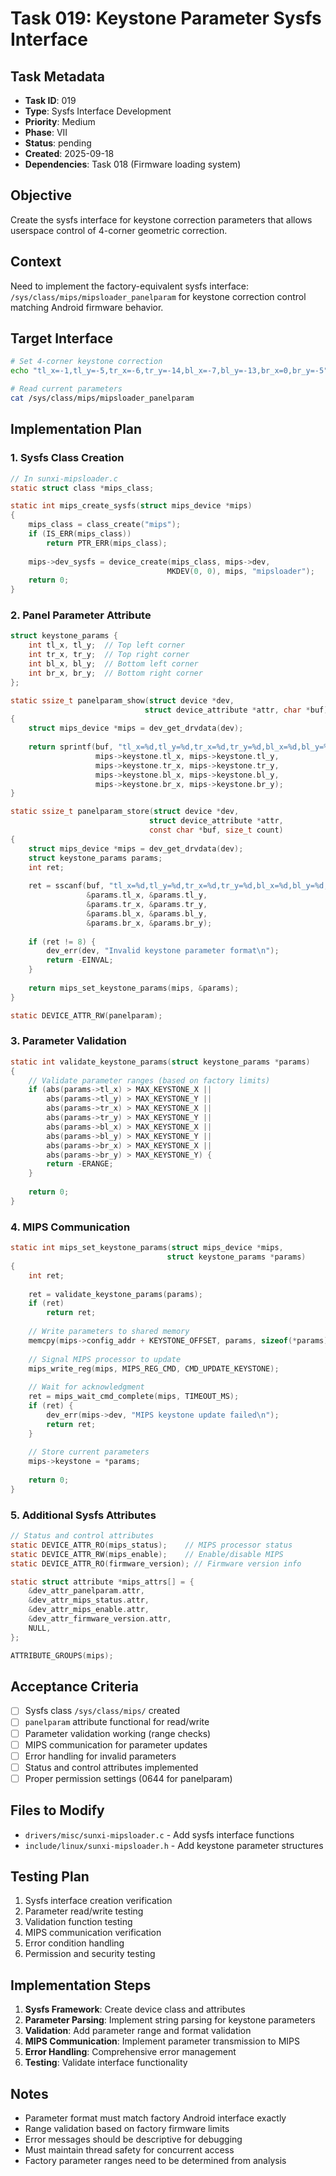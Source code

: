 # Task 019: Keystone Parameter Sysfs Interface

## Task Metadata
- **Task ID**: 019
- **Type**: Sysfs Interface Development
- **Priority**: Medium
- **Phase**: VII
- **Status**: pending
- **Created**: 2025-09-18
- **Dependencies**: Task 018 (Firmware loading system)

## Objective
Create the sysfs interface for keystone correction parameters that allows userspace control of 4-corner geometric correction.

## Context
Need to implement the factory-equivalent sysfs interface: `/sys/class/mips/mipsloader_panelparam` for keystone correction control matching Android firmware behavior.

## Target Interface
```bash
# Set 4-corner keystone correction
echo "tl_x=-1,tl_y=-5,tr_x=-6,tr_y=-14,bl_x=-7,bl_y=-13,br_x=0,br_y=-5" > /sys/class/mips/mipsloader_panelparam

# Read current parameters
cat /sys/class/mips/mipsloader_panelparam
```

## Implementation Plan

### 1. Sysfs Class Creation
```c
// In sunxi-mipsloader.c
static struct class *mips_class;

static int mips_create_sysfs(struct mips_device *mips)
{
    mips_class = class_create("mips");
    if (IS_ERR(mips_class))
        return PTR_ERR(mips_class);
    
    mips->dev_sysfs = device_create(mips_class, mips->dev, 
                                   MKDEV(0, 0), mips, "mipsloader");
    return 0;
}
```

### 2. Panel Parameter Attribute
```c
struct keystone_params {
    int tl_x, tl_y;  // Top left corner
    int tr_x, tr_y;  // Top right corner  
    int bl_x, bl_y;  // Bottom left corner
    int br_x, br_y;  // Bottom right corner
};

static ssize_t panelparam_show(struct device *dev, 
                              struct device_attribute *attr, char *buf)
{
    struct mips_device *mips = dev_get_drvdata(dev);
    
    return sprintf(buf, "tl_x=%d,tl_y=%d,tr_x=%d,tr_y=%d,bl_x=%d,bl_y=%d,br_x=%d,br_y=%d\n",
                   mips->keystone.tl_x, mips->keystone.tl_y,
                   mips->keystone.tr_x, mips->keystone.tr_y,
                   mips->keystone.bl_x, mips->keystone.bl_y,
                   mips->keystone.br_x, mips->keystone.br_y);
}

static ssize_t panelparam_store(struct device *dev,
                               struct device_attribute *attr,
                               const char *buf, size_t count)
{
    struct mips_device *mips = dev_get_drvdata(dev);
    struct keystone_params params;
    int ret;
    
    ret = sscanf(buf, "tl_x=%d,tl_y=%d,tr_x=%d,tr_y=%d,bl_x=%d,bl_y=%d,br_x=%d,br_y=%d",
                 &params.tl_x, &params.tl_y,
                 &params.tr_x, &params.tr_y,
                 &params.bl_x, &params.bl_y,
                 &params.br_x, &params.br_y);
    
    if (ret != 8) {
        dev_err(dev, "Invalid keystone parameter format\n");
        return -EINVAL;
    }
    
    return mips_set_keystone_params(mips, &params);
}

static DEVICE_ATTR_RW(panelparam);
```

### 3. Parameter Validation
```c
static int validate_keystone_params(struct keystone_params *params)
{
    // Validate parameter ranges (based on factory limits)
    if (abs(params->tl_x) > MAX_KEYSTONE_X ||
        abs(params->tl_y) > MAX_KEYSTONE_Y ||
        abs(params->tr_x) > MAX_KEYSTONE_X ||
        abs(params->tr_y) > MAX_KEYSTONE_Y ||
        abs(params->bl_x) > MAX_KEYSTONE_X ||
        abs(params->bl_y) > MAX_KEYSTONE_Y ||
        abs(params->br_x) > MAX_KEYSTONE_X ||
        abs(params->br_y) > MAX_KEYSTONE_Y) {
        return -ERANGE;
    }
    
    return 0;
}
```

### 4. MIPS Communication
```c
static int mips_set_keystone_params(struct mips_device *mips,
                                   struct keystone_params *params)
{
    int ret;
    
    ret = validate_keystone_params(params);
    if (ret)
        return ret;
    
    // Write parameters to shared memory
    memcpy(mips->config_addr + KEYSTONE_OFFSET, params, sizeof(*params));
    
    // Signal MIPS processor to update
    mips_write_reg(mips, MIPS_REG_CMD, CMD_UPDATE_KEYSTONE);
    
    // Wait for acknowledgment
    ret = mips_wait_cmd_complete(mips, TIMEOUT_MS);
    if (ret) {
        dev_err(mips->dev, "MIPS keystone update failed\n");
        return ret;
    }
    
    // Store current parameters
    mips->keystone = *params;
    
    return 0;
}
```

### 5. Additional Sysfs Attributes
```c
// Status and control attributes
static DEVICE_ATTR_RO(mips_status);    // MIPS processor status
static DEVICE_ATTR_RW(mips_enable);    // Enable/disable MIPS
static DEVICE_ATTR_RO(firmware_version); // Firmware version info

static struct attribute *mips_attrs[] = {
    &dev_attr_panelparam.attr,
    &dev_attr_mips_status.attr,
    &dev_attr_mips_enable.attr,
    &dev_attr_firmware_version.attr,
    NULL,
};

ATTRIBUTE_GROUPS(mips);
```

## Acceptance Criteria
- [ ] Sysfs class `/sys/class/mips/` created
- [ ] `panelparam` attribute functional for read/write
- [ ] Parameter validation working (range checks)
- [ ] MIPS communication for parameter updates
- [ ] Error handling for invalid parameters
- [ ] Status and control attributes implemented
- [ ] Proper permission settings (0644 for panelparam)

## Files to Modify
- `drivers/misc/sunxi-mipsloader.c` - Add sysfs interface functions
- `include/linux/sunxi-mipsloader.h` - Add keystone parameter structures

## Testing Plan
1. Sysfs interface creation verification
2. Parameter read/write testing
3. Validation function testing
4. MIPS communication verification
5. Error condition handling
6. Permission and security testing

## Implementation Steps
1. **Sysfs Framework**: Create device class and attributes
2. **Parameter Parsing**: Implement string parsing for keystone parameters
3. **Validation**: Add parameter range and format validation
4. **MIPS Communication**: Implement parameter transmission to MIPS
5. **Error Handling**: Comprehensive error management
6. **Testing**: Validate interface functionality

## Notes
- Parameter format must match factory Android interface exactly
- Range validation based on factory firmware limits
- Error messages should be descriptive for debugging
- Must maintain thread safety for concurrent access
- Factory parameter ranges need to be determined from analysis